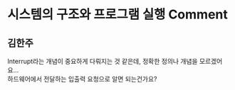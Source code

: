 # 시스템의 구조와 프로그램 실행 Comment

## 김한주
Interrupt라는 개념이 중요하게 다뤄지는 것 같은데, 정확한 정의나 개념을 모르겠어요...  
하드웨어에서 전달하는 입출력 요청으로 알면 되는건가요?
